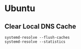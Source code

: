 # Ubuntu
## Clear Local DNS Cache
```
systemd-resolve --flush-caches
systemd-resolve --statistics
```